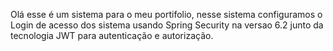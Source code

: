 Olá esse é um sistema para o meu portifolio, 
nesse sistema configuramos o Login de acesso dos sistema usando Spring Security na versao 6.2 junto da tecnologia JWT para autenticação e autorização.
